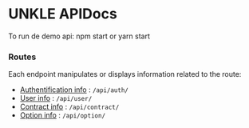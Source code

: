# UNKLE APIDocs

To run de demo api: npm start or yarn start

### Routes

Each endpoint manipulates or displays information related to the route:

* [Authentification info](docs/auth.md) : `/api/auth/`
* [User info](docs/user.md) : `/api/user/`
* [Contract info](docs/contract.md) : `/api/contract/`
* [Option info](docs/option.md) : `/api/option/`

